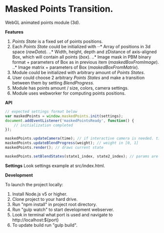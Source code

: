 # Masked Points Transition.

WebGL animated points module (3d).

**Features**
1. *Points State* is a fixed set of points positions.
2. Each *Points State* could be initialized with
⋅⋅* Array of positions in 3d space (*rawData*).
..* Width, height, depth and zDistance of axis-aligned Box, which will contain all points (*box*).
..* Image mask in PBM binary format + parameters of Box as in previous item (*maskedBoxFromImage*).
..* Image matrix + parameters of Box (*maskedBoxFromMatrix*).
3. Module could be initialized with arbitrary amount of *Points States*.
4. User could choose 2 arbitrary *Points States* and make a transition between them by setting *BlendProgress*.
5. Module has points amount / size, colors, camera settings.
6. Module uses webworker for computing points positions.

**API**
```javascript
// expected settings format below
var maskedPoints = window.maskedPoints.init(settings);
document.addEventListener('maskedPointsReady', function() {
    // initialization completed
});

maskedPoints.updateCamera(time); // if interactive camera is needed. time in seconds for inertia.
maskedPoints.updateBlendProgress(weight); // weight in [0, 1]
maskedPoints.render(); // draws current state

maskedPoints.setBlendStates(state1_index, state2_index); // params are integer indices as states go in settings.
```

**Settings**
Look settings example at src/index.html.

**Development**

To launch the project locally:

1. Install Node.js v5 or higher.
2. Clone project to your hard drive.
3. Run "npm install" in project root directory.
4. Run "gulp watch" to start development webserver.
5. Look in terminal what port is used and navigate to http://localhost:${port}
6. To update build run "gulp build".

